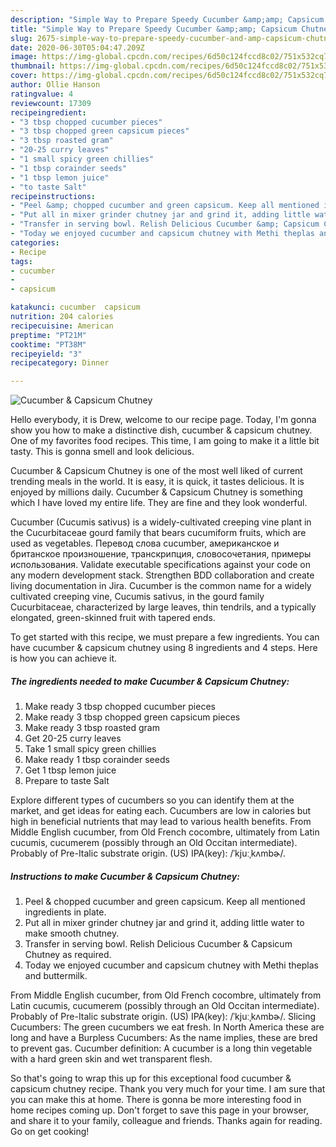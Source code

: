 ```yaml
---
description: "Simple Way to Prepare Speedy Cucumber &amp;amp; Capsicum Chutney"
title: "Simple Way to Prepare Speedy Cucumber &amp;amp; Capsicum Chutney"
slug: 2675-simple-way-to-prepare-speedy-cucumber-and-amp-capsicum-chutney
date: 2020-06-30T05:04:47.209Z
image: https://img-global.cpcdn.com/recipes/6d50c124fccd8c02/751x532cq70/cucumber-capsicum-chutney-recipe-main-photo.jpg
thumbnail: https://img-global.cpcdn.com/recipes/6d50c124fccd8c02/751x532cq70/cucumber-capsicum-chutney-recipe-main-photo.jpg
cover: https://img-global.cpcdn.com/recipes/6d50c124fccd8c02/751x532cq70/cucumber-capsicum-chutney-recipe-main-photo.jpg
author: Ollie Hanson
ratingvalue: 4
reviewcount: 17309
recipeingredient:
- "3 tbsp chopped cucumber pieces"
- "3 tbsp chopped green capsicum pieces"
- "3 tbsp roasted gram"
- "20-25 curry leaves"
- "1 small spicy green chillies"
- "1 tbsp corainder seeds"
- "1 tbsp lemon juice"
- "to taste Salt"
recipeinstructions:
- "Peel &amp; chopped cucumber and green capsicum. Keep all mentioned ingredients in plate."
- "Put all in mixer grinder chutney jar and grind it, adding little water to make smooth chutney."
- "Transfer in serving bowl. Relish Delicious Cucumber &amp; Capsicum Chutney as required."
- "Today we enjoyed cucumber and capsicum chutney with Methi theplas and buttermilk."
categories:
- Recipe
tags:
- cucumber
- 
- capsicum

katakunci: cucumber  capsicum 
nutrition: 204 calories
recipecuisine: American
preptime: "PT21M"
cooktime: "PT38M"
recipeyield: "3"
recipecategory: Dinner

---
```



![Cucumber &amp; Capsicum Chutney](https://img-global.cpcdn.com/recipes/6d50c124fccd8c02/751x532cq70/cucumber-capsicum-chutney-recipe-main-photo.jpg)

Hello everybody, it is Drew, welcome to our recipe page. Today, I'm gonna show you how to make a distinctive dish, cucumber &amp; capsicum chutney. One of my favorites food recipes. This time, I am going to make it a little bit tasty. This is gonna smell and look delicious.

Cucumber &amp; Capsicum Chutney is one of the most well liked of current trending meals in the world. It is easy, it is quick, it tastes delicious. It is enjoyed by millions daily. Cucumber &amp; Capsicum Chutney is something which I have loved my entire life. They are fine and they look wonderful.

Cucumber (Cucumis sativus) is a widely-cultivated creeping vine plant in the Cucurbitaceae gourd family that bears cucumiform fruits, which are used as vegetables. Перевод слова cucumber, американское и британское произношение, транскрипция, словосочетания, примеры использования. Validate executable specifications against your code on any modern development stack. Strengthen BDD collaboration and create living documentation in Jira. Cucumber is the common name for a widely cultivated creeping vine, Cucumis sativus, in the gourd family Cucurbitaceae, characterized by large leaves, thin tendrils, and a typically elongated, green-skinned fruit with tapered ends.


To get started with this recipe, we must prepare a few ingredients. You can have cucumber &amp; capsicum chutney using 8 ingredients and 4 steps. Here is how you can achieve it.

<!--inarticleads1-->

##### The ingredients needed to make Cucumber &amp; Capsicum Chutney:

1. Make ready 3 tbsp chopped cucumber pieces
1. Make ready 3 tbsp chopped green capsicum pieces
1. Make ready 3 tbsp roasted gram
1. Get 20-25 curry leaves
1. Take 1 small spicy green chillies
1. Make ready 1 tbsp corainder seeds
1. Get 1 tbsp lemon juice
1. Prepare to taste Salt


Explore different types of cucumbers so you can identify them at the market, and get ideas for eating each. Cucumbers are low in calories but high in beneficial nutrients that may lead to various health benefits. From Middle English cucumber, from Old French cocombre, ultimately from Latin cucumis, cucumerem (possibly through an Old Occitan intermediate). Probably of Pre-Italic substrate origin. (US) IPA(key): /ˈkjuːˌkʌmbɚ/. 

<!--inarticleads2-->

##### Instructions to make Cucumber &amp; Capsicum Chutney:

1. Peel &amp; chopped cucumber and green capsicum. Keep all mentioned ingredients in plate.
1. Put all in mixer grinder chutney jar and grind it, adding little water to make smooth chutney.
1. Transfer in serving bowl. Relish Delicious Cucumber &amp; Capsicum Chutney as required.
1. Today we enjoyed cucumber and capsicum chutney with Methi theplas and buttermilk.


From Middle English cucumber, from Old French cocombre, ultimately from Latin cucumis, cucumerem (possibly through an Old Occitan intermediate). Probably of Pre-Italic substrate origin. (US) IPA(key): /ˈkjuːˌkʌmbɚ/. Slicing Cucumbers: The green cucumbers we eat fresh. In North America these are long and have a Burpless Cucumbers: As the name implies, these are bred to prevent gas. Cucumber definition: A cucumber is a long thin vegetable with a hard green skin and wet transparent flesh. 

So that's going to wrap this up for this exceptional food cucumber &amp; capsicum chutney recipe. Thank you very much for your time. I am sure that you can make this at home. There is gonna be more interesting food in home recipes coming up. Don't forget to save this page in your browser, and share it to your family, colleague and friends. Thanks again for reading. Go on get cooking!
